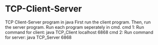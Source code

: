 # TCP-Client-Server
TCP Client-Server program in java
First run the client program.
Then, run the server program.
Run each program seperately in cmd.
cmd 1: Run command for client: java TCP_Client localhost 6868
cmd 2: Run command for server: java TCP_Server 6868

